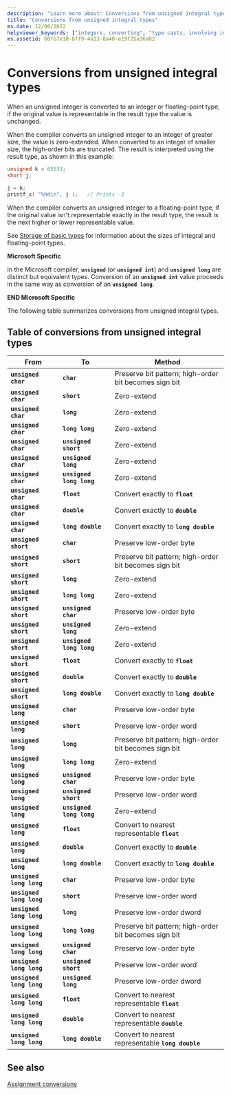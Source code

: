 ```yaml
---
description: "Learn more about: Conversions from unsigned integral types"
title: "Conversions from unsigned integral types"
ms.date: 12/06/2022
helpviewer_keywords: ["integers, converting", "type casts, involving integers", "data type conversion [C++], signed and unsigned integers", "type conversion [C++], signed and unsigned integers", "integral conversions, from unsigned"]
ms.assetid: 60fb7e10-bff9-4a13-8a48-e19f25a36a02
---
```

# Conversions from unsigned integral types

When an unsigned integer is converted to an integer or floating-point type, if the original value is representable in the result type the value is unchanged.

When the compiler converts an unsigned integer to an integer of greater size, the value is zero-extended. When converted to an integer of smaller size, the high-order bits are truncated. The result is interpreted using the result type, as shown in this example:

```C
unsigned k = 65533;
short j;

j = k;
printf_s( "%hd\n", j );   // Prints -3
```

When the compiler converts an unsigned integer to a floating-point type, if the original value isn't representable exactly in the result type, the result is the next higher or lower representable value.

See [Storage of basic types](../c-language/storage-of-basic-types.md) for information about the sizes of integral and floating-point types.

**Microsoft Specific**

In the Microsoft compiler, **`unsigned`** (or **`unsigned int`**) and **`unsigned long`** are distinct but equivalent types. Conversion of an **`unsigned int`** value proceeds in the same way as conversion of an **`unsigned long`**.

**END Microsoft Specific**

The following table summarizes conversions from unsigned integral types.

## Table of conversions from unsigned integral types

| From | To | Method |
|---|---|---|
| **`unsigned char`** | **`char`** | Preserve bit pattern; high-order bit becomes sign bit |
| **`unsigned char`** | **`short`** | Zero-extend |
| **`unsigned char`** | **`long`** | Zero-extend |
| **`unsigned char`** | **`long long`** | Zero-extend |
| **`unsigned char`** | **`unsigned short`** | Zero-extend |
| **`unsigned char`** | **`unsigned long`** | Zero-extend |
| **`unsigned char`** | **`unsigned long long`** | Zero-extend |
| **`unsigned char`** | **`float`** | Convert exactly to **`float`** |
| **`unsigned char`** | **`double`** | Convert exactly to **`double`** |
| **`unsigned char`** | **`long double`** | Convert exactly to **`long double`** |
| **`unsigned short`** | **`char`** | Preserve low-order byte |
| **`unsigned short`** | **`short`** | Preserve bit pattern; high-order bit becomes sign bit |
| **`unsigned short`** | **`long`** | Zero-extend |
| **`unsigned short`** | **`long long`** | Zero-extend |
| **`unsigned short`** | **`unsigned char`** | Preserve low-order byte |
| **`unsigned short`** | **`unsigned long`** | Zero-extend |
| **`unsigned short`** | **`unsigned long long`** | Zero-extend |
| **`unsigned short`** | **`float`** | Convert exactly to **`float`** |
| **`unsigned short`** | **`double`** | Convert exactly to **`double`** |
| **`unsigned short`** | **`long double`** | Convert exactly to **`long double`** |
| **`unsigned long`** | **`char`** | Preserve low-order byte |
| **`unsigned long`** | **`short`** | Preserve low-order word |
| **`unsigned long`** | **`long`** | Preserve bit pattern; high-order bit becomes sign bit |
| **`unsigned long`** | **`long long`** | Zero-extend |
| **`unsigned long`** | **`unsigned char`** | Preserve low-order byte |
| **`unsigned long`** | **`unsigned short`** | Preserve low-order word |
| **`unsigned long`** | **`unsigned long long`** | Zero-extend |
| **`unsigned long`** | **`float`** | Convert to nearest representable **`float`** |
| **`unsigned long`** | **`double`** | Convert exactly to **`double`** |
| **`unsigned long`** | **`long double`** | Convert exactly to **`long double`** |
| **`unsigned long long`** | **`char`** | Preserve low-order byte |
| **`unsigned long long`** | **`short`** | Preserve low-order word |
| **`unsigned long long`** | **`long`** | Preserve low-order dword |
| **`unsigned long long`** | **`long long`** | Preserve bit pattern; high-order bit becomes sign bit |
| **`unsigned long long`** | **`unsigned char`** | Preserve low-order byte |
| **`unsigned long long`** | **`unsigned short`** | Preserve low-order word |
| **`unsigned long long`** | **`unsigned long`** | Preserve low-order dword |
| **`unsigned long long`** | **`float`** | Convert to nearest representable **`float`** |
| **`unsigned long long`** | **`double`** | Convert to nearest representable **`double`** |
| **`unsigned long long`** | **`long double`** | Convert to nearest representable **`long double`** |

## See also

[Assignment conversions](../c-language/assignment-conversions.md)
